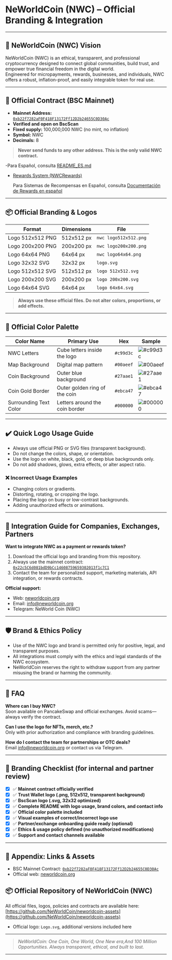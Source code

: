 # NeWorldCoin (NWC) – Official Branding & Integration

---

## 🚀 NeWorldCoin (NWC) Vision

NeWorldCoin (NWC) is an ethical, transparent, and professional cryptocurrency designed to connect global communities, build trust, and empower true financial freedom in the digital world.  
Engineered for micropayments, rewards, businesses, and individuals, NWC offers a robust, inflation-proof, and easily integrable token for real use.

---

## 🏦 Official Contract (BSC Mainnet)

- **Mainnet Address:**  
  [`0xb22f7282aF0F418F13172Ff12D2b24655C0D30Ac`](https://bscscan.com/address/0xb22f7282aF0F418F13172Ff12D2b24655C0D30Ac)
- **Verified and open on BscScan**
- **Fixed supply:** 100,000,000 NWC (no mint, no inflation)
- **Symbol:** NWC
- **Decimals:** 8

> **Never send funds to any other address. This is the only valid NWC contract.**

-Para Español, consulta [README_ES.md](README_ES.md)

- [Rewards System (NWCRewards)](NeWorldCoin(NWC)-REWARDS.md)

  Para Sistemas de Recompensas en Español, consulta [Documentación de Rewards en español](NeWorldCoin(NWC)-REWARDS_ES.md)

---

## 📦 Official Branding & Logos

| Format             | Dimensions   | File                                       |
|--------------------|-------------|---------------------------------------------|
| Logo 512x512 PNG   | 512x512 px  | `nwc logo512x512.png`    |
| Logo 200x200 PNG   | 200x200 px  | `nwc logo200x200.png`    |
| Logo 64x64 PNG   | 64x64 px  | `nwc logo64x64.png`    |
| Logo 32x32 SVG   | 32x32 px    | `logo.svg`    |
| Logo 512x512 SVG   | 512x512 px    | `logo 512x512.svg`    |
| Logo 200x200 SVG   | 200x200 px    | `logo 200x200.svg`    |
| Logo 64x64 SVG   | 64x64 px    | `logo 64x64.svg`    |

> **Always use these official files. Do not alter colors, proportions, or add effects.**

---

## 🎨 Official Color Palette

| Color Name             | Primary Use                     | Hex      | Sample                                                   |
|------------------------|----------------------------------|----------|----------------------------------------------------------|
| NWC Letters            | Cube letters inside the logo     | `#c99d3c` | ![#c99d3c](https://via.placehold.co/15/c99d3c/000000?text=+) |
| Map Background         | Digital map pattern              | `#00aeef` | ![#00aeef](https://via.placeholder.com/15/00aeef/000000?text=+) |
| Coin Background        | Outer blue background            | `#27aae1` | ![#27aae1](https://via.placeholder.com/15/27aae1/000000?text=+) |
| Coin Gold Border       | Outer golden ring of the coin    | `#ebca47` | ![#ebca47](https://via.placeholder.com/15/ebca47/000000?text=+) |
| Surrounding Text Color| Letters around the coin border   | `#000000` | ![#000000](https://via.placeholder.com/15/000000/ffffff?text=+) |


---

## ✔️ Quick Logo Usage Guide

- Always use official PNG or SVG files (transparent background).
- Do not change the colors, shape, or orientation.
- Use the logo on white, black, gold, or deep blue backgrounds only.
- Do not add shadows, glows, extra effects, or alter aspect ratio.

### ❌ Incorrect Usage Examples

- Changing colors or gradients.
- Distorting, rotating, or cropping the logo.
- Placing the logo on busy or low-contrast backgrounds.
- Adding unauthorized effects or animations.

---

## 💼 Integration Guide for Companies, Exchanges, Partners

**Want to integrate NWC as a payment or rewards token?**

1. Download the official logo and branding from this repository.
2. Always use the mainnet contract:  
   [`0x22c5C6d081bdD9bCc14608759659302013f1c7C1`](https://bscscan.com/address/0x22c5C6d081bdD9bCc14608759659302013f1c7C1)
3. Contact the team for personalized support, marketing materials, API integration, or rewards contracts.

**Official support:**  
- Web: [neworldcoin.org](https://neworldcoin.org)
- Email: info@neworldcoin.org  
- Telegram: NeWorld Coin (NWC)

---

## 🛡️ Brand & Ethics Policy

- Use of the NWC logo and brand is permitted only for positive, legal, and transparent purposes.
- All integrations must comply with the ethics and legal standards of the NWC ecosystem.
- NeWorldCoin reserves the right to withdraw support from any partner misusing the brand or harming the community.

---

## 📝 FAQ

**Where can I buy NWC?**  
Soon available on PancakeSwap and official exchanges. Avoid scams—always verify the contract.

**Can I use the logo for NFTs, merch, etc.?**  
Only with prior authorization and compliance with branding guidelines.

**How do I contact the team for partnerships or OTC deals?**  
Email info@neworldcoin.org or contact us via Telegram.

---

## 🚩 Branding Checklist (for internal and partner review)

- [x] ✅ **Mainnet contract officially verified**  
- [x] ✅ **Trust Wallet logo (.png, 512x512, transparent background)**  
- [x] ✅ **BscScan logo (.svg, 32x32 optimized)**  
- [x] ✅ **Complete README with logo usage, brand colors, and contact info**  
- [x] ✅ **Official color palette included**  
- [x] ✅ **Visual examples of correct/incorrect logo use**  
- [x] ✅ **Partner/exchange onboarding guide ready (optional)**  
- [x] ✅ **Ethics & usage policy defined (no unauthorized modifications)**  
- [x] ✅ **Support and contact channels available**

---

## 📂 Appendix: Links & Assets

- BSC Mainnet Contract: [`0xb22f7282aF0F418F13172Ff12D2b24655C0D30Ac`](https://bscscan.com/address/0xb22f7282aF0F418F13172Ff12D2b24655C0D30Ac)
- Official web: [neworldcoin.org](https://neworldcoin.org)
## 📦 Official Repository of NeWorldCoin (NWC)
All official files, logos, policies and contracts are available here:  
[https://github.com/NeWorldCoin/neworldcoin-assets](https://github.com/NeWorldCoin/neworldcoin-assets)
- Official logo: `Logo.svg`, additional versions included here

---

> _NeWorldCoin: One Coin, One World, One New era,And 100 Million Opportunities. 
> Always transparent, ethical, and built to last._

---


